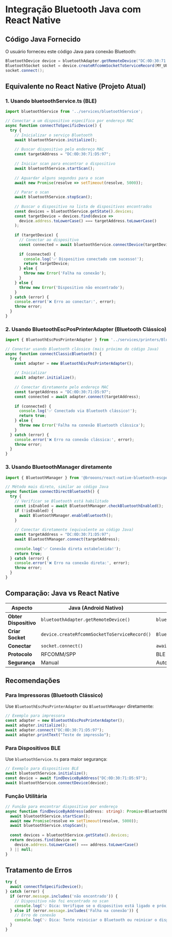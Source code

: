# Integração Bluetooth Java com React Native

## Código Java Fornecido

O usuário forneceu este código Java para conexão Bluetooth:

```java
BluetoothDevice device = bluetoothAdapter.getRemoteDevice("DC:0D:30:71:D5:97"); 
BluetoothSocket socket = device.createRfcommSocketToServiceRecord(MY_UUID); 
socket.connect();
```

## Equivalente no React Native (Projeto Atual)

### 1. Usando bluetoothService.ts (BLE)

```typescript
import bluetoothService from '../services/bluetoothService';

// Conectar a um dispositivo específico por endereço MAC
async function connectToSpecificDevice() {
  try {
    // Inicializar o serviço Bluetooth
    await bluetoothService.initialize();
    
    // Buscar dispositivo pelo endereço MAC
    const targetAddress = "DC:0D:30:71:D5:97";
    
    // Iniciar scan para encontrar o dispositivo
    await bluetoothService.startScan();
    
    // Aguardar alguns segundos para o scan
    await new Promise(resolve => setTimeout(resolve, 5000));
    
    // Parar o scan
    await bluetoothService.stopScan();
    
    // Buscar o dispositivo na lista de dispositivos encontrados
    const devices = bluetoothService.getState().devices;
    const targetDevice = devices.find(device => 
      device.address.toLowerCase() === targetAddress.toLowerCase()
    );
    
    if (targetDevice) {
      // Conectar ao dispositivo
      const connected = await bluetoothService.connectDevice(targetDevice);
      
      if (connected) {
        console.log('✅ Dispositivo conectado com sucesso!');
        return targetDevice;
      } else {
        throw new Error('Falha na conexão');
      }
    } else {
      throw new Error('Dispositivo não encontrado');
    }
  } catch (error) {
    console.error('❌ Erro ao conectar:', error);
    throw error;
  }
}
```

### 2. Usando BluetoothEscPosPrinterAdapter (Bluetooth Clássico)

```typescript
import { BluetoothEscPosPrinterAdapter } from '../services/printers/BluetoothEscPosPrinterAdapter';

// Conectar usando Bluetooth clássico (mais próximo do código Java)
async function connectClassicBluetooth() {
  try {
    const adapter = new BluetoothEscPosPrinterAdapter();
    
    // Inicializar
    await adapter.initialize();
    
    // Conectar diretamente pelo endereço MAC
    const targetAddress = "DC:0D:30:71:D5:97";
    const connected = await adapter.connect(targetAddress);
    
    if (connected) {
      console.log('✅ Conectado via Bluetooth clássico!');
      return true;
    } else {
      throw new Error('Falha na conexão Bluetooth clássica');
    }
  } catch (error) {
    console.error('❌ Erro na conexão clássica:', error);
    throw error;
  }
}
```

### 3. Usando BluetoothManager diretamente

```typescript
import { BluetoothManager } from '@brooons/react-native-bluetooth-escpos-printer';

// Método mais direto, similar ao código Java
async function connectDirectBluetooth() {
  try {
    // Verificar se Bluetooth está habilitado
    const isEnabled = await BluetoothManager.checkBluetoothEnabled();
    if (!isEnabled) {
      await BluetoothManager.enableBluetooth();
    }
    
    // Conectar diretamente (equivalente ao código Java)
    const targetAddress = "DC:0D:30:71:D5:97";
    await BluetoothManager.connect(targetAddress);
    
    console.log('✅ Conexão direta estabelecida!');
    return true;
  } catch (error) {
    console.error('❌ Erro na conexão direta:', error);
    throw error;
  }
}
```

## Comparação: Java vs React Native

| Aspecto | Java (Android Nativo) | React Native (Projeto Atual) |
|---------|----------------------|------------------------------|
| **Obter Dispositivo** | `bluetoothAdapter.getRemoteDevice()` | `bluetoothService.getState().devices.find()` |
| **Criar Socket** | `device.createRfcommSocketToServiceRecord()` | `BluetoothManager.connect()` |
| **Conectar** | `socket.connect()` | `await BluetoothManager.connect(address)` |
| **Protocolo** | RFCOMM/SPP | BLE + Bluetooth Clássico |
| **Segurança** | Manual | Automática (whitelist, validação) |

## Recomendações

### Para Impressoras (Bluetooth Clássico)
Use `BluetoothEscPosPrinterAdapter` ou `BluetoothManager` diretamente:

```typescript
// Exemplo para impressora
const adapter = new BluetoothEscPosPrinterAdapter();
await adapter.initialize();
await adapter.connect("DC:0D:30:71:D5:97");
await adapter.printText("Teste de impressão");
```

### Para Dispositivos BLE
Use `bluetoothService.ts` para maior segurança:

```typescript
// Exemplo para dispositivos BLE
await bluetoothService.initialize();
const device = await findDeviceByAddress("DC:0D:30:71:D5:97");
await bluetoothService.connectDevice(device);
```

### Função Utilitária

```typescript
// Função para encontrar dispositivo por endereço
async function findDeviceByAddress(address: string): Promise<BluetoothDevice | null> {
  await bluetoothService.startScan();
  await new Promise(resolve => setTimeout(resolve, 5000));
  await bluetoothService.stopScan();
  
  const devices = bluetoothService.getState().devices;
  return devices.find(device => 
    device.address.toLowerCase() === address.toLowerCase()
  ) || null;
}
```

## Tratamento de Erros

```typescript
try {
  await connectToSpecificDevice();
} catch (error) {
  if (error.message.includes('não encontrado')) {
    // Dispositivo não foi encontrado no scan
    console.log('💡 Dica: Verifique se o dispositivo está ligado e próximo');
  } else if (error.message.includes('Falha na conexão')) {
    // Erro de conexão
    console.log('💡 Dica: Tente reiniciar o Bluetooth ou reinicar o dispositivo');
  }
}
```
